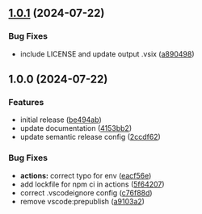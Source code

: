 ## [1.0.1](https://github.com/dhananjaipai/vscode-faster-format-with-cli/compare/v1.0.0...v1.0.1) (2024-07-22)


### Bug Fixes

* include LICENSE and update output .vsix ([a890498](https://github.com/dhananjaipai/vscode-faster-format-with-cli/commit/a890498cc7b51560071064d300bedac701fe8b92))

## 1.0.0 (2024-07-22)


### Features

* initial release ([be494ab](https://github.com/dhananjaipai/vscode-faster-format-with-cli/commit/be494ab695a04990220568bf31b9ae37f92edfc1))
* update documentation ([4153bb2](https://github.com/dhananjaipai/vscode-faster-format-with-cli/commit/4153bb273008d5d51ebc030bd3661a691d443082))
* update semantic release config ([2ccdf62](https://github.com/dhananjaipai/vscode-faster-format-with-cli/commit/2ccdf62ab485337e4fceb0bf64d25f283f9d7c84))


### Bug Fixes

* **actions:** correct typo for env ([eacf56e](https://github.com/dhananjaipai/vscode-faster-format-with-cli/commit/eacf56eb38b9a40cee6d7cafafc8991b23250360))
* add lockfile for npm ci in actions ([5f64207](https://github.com/dhananjaipai/vscode-faster-format-with-cli/commit/5f64207a2959777db42e12f9744be32d25b007ca))
* correct .vscodeignore config ([c76f88d](https://github.com/dhananjaipai/vscode-faster-format-with-cli/commit/c76f88d911cf4860b46fa21d408b5adda6782f96))
* remove vscode:prepublish ([a9103a2](https://github.com/dhananjaipai/vscode-faster-format-with-cli/commit/a9103a29f9872bfa79d49b9a2405bca8cfa69391))
